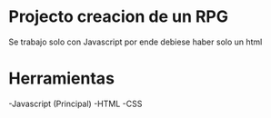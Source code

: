 # Projecto creacion de un RPG

Se trabajo solo con Javascript por ende debiese haber solo un html

# Herramientas

-Javascript (Principal)
-HTML
-CSS
